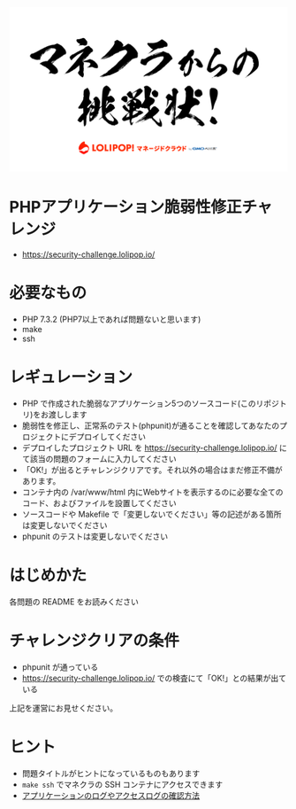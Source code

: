 ![mc.png](mc.png)

# PHPアプリケーション脆弱性修正チャレンジ

- https://security-challenge.lolipop.io/

# 必要なもの

- PHP 7.3.2 (PHP7以上であれば問題ないと思います)
- make
- ssh

# レギュレーション

- PHP で作成された脆弱なアプリケーション5つのソースコード(このリポジトリ)をお渡しします
- 脆弱性を修正し、正常系のテスト(phpunit)が通ることを確認してあなたのプロジェクトにデプロイしてください
- デプロイしたプロジェクト URL を https://security-challenge.lolipop.io/ にて該当の問題のフォームに入力してください
- 「OK!」が出るとチャレンジクリアです。それ以外の場合はまだ修正不備があります。
- コンテナ内の /var/www/html 内にWebサイトを表示するのに必要な全てのコード、およびファイルを設置してください
- ソースコードや Makefile で「変更しないでください」等の記述がある箇所は変更しないでください
- phpunit のテストは変更しないでください

# はじめかた

各問題の README をお読みください

# チャレンジクリアの条件

- phpunit が通っている
- https://security-challenge.lolipop.io/ での検査にて「OK!」との結果が出ている

上記を運営にお見せください。

# ヒント

- 問題タイトルがヒントになっているものもあります
- `make ssh` でマネクラの SSH コンテナにアクセスできます
- [アプリケーションのログやアクセスログの確認方法](アプリケーションのログやアクセスログの確認方法)
